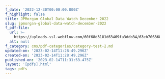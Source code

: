 ```yaml
---
f_date: '2022-12-30T00:00:00.000Z'
f_highlight: false
title: JPMorgan Global Data Watch December 2022
slug: jpmorgan-global-data-watch-december-2022
f_pdf-file:
  url: >-
    https://uploads-ssl.webflow.com/60f68d3181d63469fa3ddb34/63eb7063687b944eb9a5f046_JPM_Global%20Data%20Watch_20221230.pdf
  alt: null
f_category: cms/pdf-categories/category-test-2.md
updated-on: '2023-02-14T11:28:49.296Z'
created-on: '2023-02-14T11:28:49.296Z'
published-on: '2023-02-14T11:31:53.475Z'
layout: '[pdfs].html'
tags: pdfs
---
```



